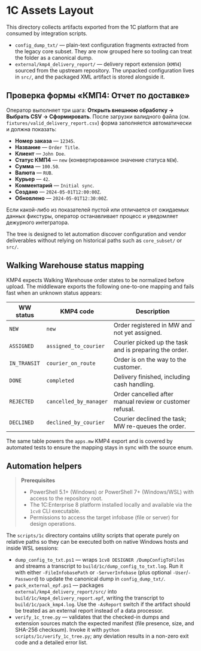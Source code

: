 # 1C Assets Layout

This directory collects artifacts exported from the 1C platform that are consumed by integration scripts.

- `config_dump_txt/` — plain-text configuration fragments extracted from the legacy core subset. They are now grouped here so tooling can treat the folder as a canonical dump.
- `external/kmp4_delivery_report/` — delivery report extension (`КМП4`) sourced from the upstream repository. The unpacked configuration lives in `src/`, and the packaged XML artifact is stored alongside it.

## Проверка формы «КМП4: Отчет по доставке»

Оператор выполняет три шага: **Открыть внешнюю обработку → Выбрать CSV → Сформировать**. После загрузки валидного файла (см. `fixtures/valid_delivery_report.csv`) форма заполняется автоматически и должна показать:

- **Номер заказа** — `12345`.
- **Название** — `Order Title`.
- **Клиент** — `John Doe`.
- **Статус КМП4** — `new` (конвертированное значение статуса `NEW`).
- **Сумма** — `100.50`.
- **Валюта** — `RUB`.
- **Курьер** — `42`.
- **Комментарий** — `Initial sync`.
- **Создано** — `2024-05-01T12:00:00Z`.
- **Обновлено** — `2024-05-01T12:30:00Z`.

Если какой-либо из показателей пустой или отличается от ожидаемых данных фикстуры, оператор останавливает процесс и уведомляет дежурного интегратора.

The tree is designed to let automation discover configuration and vendor deliverables without relying on historical paths such as `core_subset/` or `src/`.

## Walking Warehouse status mapping

KMP4 expects Walking Warehouse order states to be normalized before upload. The middleware exports the following one-to-one mapping and fails fast when an unknown status appears:

| WW status | KMP4 code | Description |
| --- | --- | --- |
| `NEW` | `new` | Order registered in MW and not yet assigned. |
| `ASSIGNED` | `assigned_to_courier` | Courier picked up the task and is preparing the order. |
| `IN_TRANSIT` | `courier_on_route` | Order is on the way to the customer. |
| `DONE` | `completed` | Delivery finished, including cash handling. |
| `REJECTED` | `cancelled_by_manager` | Order cancelled after manual review or customer refusal. |
| `DECLINED` | `declined_by_courier` | Courier declined the task; MW re-queues the order. |

The same table powers the `apps.mw` KMP4 export and is covered by automated tests to ensure the mapping stays in sync with the source enum.

## Automation helpers

> **Prerequisites**
>
> - PowerShell 5.1+ (Windows) or PowerShell 7+ (Windows/WSL) with access to the repository root.
> - The 1C:Enterprise 8 platform installed locally and available via the `1cv8` CLI executable.
> - Permissions to access the target infobase (file or server) for design operations.

The `scripts/1c` directory contains utility scripts that operate purely on relative paths so they can be executed both on native Windows hosts and inside WSL sessions:

- `dump_config_to_txt.ps1` — wraps `1cv8 DESIGNER /DumpConfigToFiles` and streams a transcript to `build/1c/dump_config_to_txt.log`. Run it with either `-FileInfobasePath` or `-ServerInfobase` (plus optional `-User`/`-Password`) to update the canonical dump in `config_dump_txt/`.
- `pack_external_epf.ps1` — packages `external/kmp4_delivery_report/src/` into `build/1c/kmp4_delivery_report.epf`, writing the transcript to `build/1c/pack_kmp4.log`. Use the `-AsReport` switch if the artifact should be treated as an external report instead of a data processor.
- `verify_1c_tree.py` — validates that the checked-in dumps and extension sources match the expected manifest (file presence, size, and SHA-256 checksum). Invoke it with `python scripts/1c/verify_1c_tree.py`; any deviation results in a non-zero exit code and a detailed error list.
